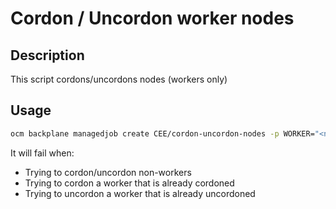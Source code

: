 # Cordon / Uncordon worker nodes

## Description

This script cordons/uncordons nodes (workers only)

## Usage

```bash
ocm backplane managedjob create CEE/cordon-uncordon-nodes -p WORKER="<node_name>" -p ACTION="[cordon|uncordon]"
```
It will fail when:
- Trying to cordon/uncordon non-workers
- Trying to cordon a worker that is already cordoned
- Trying to uncordon a worker that is already uncordoned
